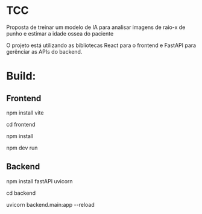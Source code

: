 
# TCC

Proposta de treinar um modelo de IA para analisar imagens de raio-x de punho e estimar a idade ossea do paciente

O projeto está utilizando as bibliotecas React para o frontend e FastAPI para gerênciar as APIs do backend.

# Build:
## Frontend
npm install vite

cd frontend

npm install

npm dev run

## Backend

npm install fastAPI uvicorn

cd backend

uvicorn backend.main:app --reload 


